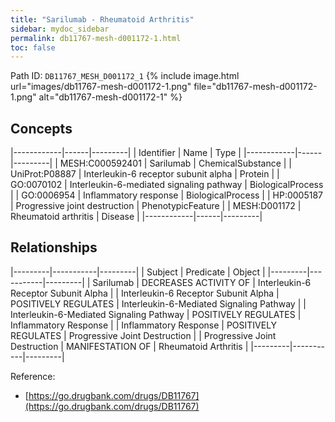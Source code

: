 ```yaml
---
title: "Sarilumab - Rheumatoid Arthritis"
sidebar: mydoc_sidebar
permalink: db11767-mesh-d001172-1.html
toc: false 
---
```



Path ID: `DB11767_MESH_D001172_1`
{% include image.html url="images/db11767-mesh-d001172-1.png" file="db11767-mesh-d001172-1.png" alt="db11767-mesh-d001172-1" %}

## Concepts

|------------|------|---------|
| Identifier | Name | Type    |
|------------|------|---------|
| MESH:C000592401 | Sarilumab | ChemicalSubstance |
| UniProt:P08887 | Interleukin-6 receptor subunit alpha | Protein |
| GO:0070102 | Interleukin-6-mediated signaling pathway | BiologicalProcess |
| GO:0006954 | Inflammatory response | BiologicalProcess |
| HP:0005187 | Progressive joint destruction | PhenotypicFeature |
| MESH:D001172 | Rheumatoid arthritis | Disease |
|------------|------|---------|

## Relationships

|---------|-----------|---------|
| Subject | Predicate | Object  |
|---------|-----------|---------|
| Sarilumab | DECREASES ACTIVITY OF | Interleukin-6 Receptor Subunit Alpha |
| Interleukin-6 Receptor Subunit Alpha | POSITIVELY REGULATES | Interleukin-6-Mediated Signaling Pathway |
| Interleukin-6-Mediated Signaling Pathway | POSITIVELY REGULATES | Inflammatory Response |
| Inflammatory Response | POSITIVELY REGULATES | Progressive Joint Destruction |
| Progressive Joint Destruction | MANIFESTATION OF | Rheumatoid Arthritis |
|---------|-----------|---------|

Reference: 
  - [https://go.drugbank.com/drugs/DB11767](https://go.drugbank.com/drugs/DB11767)
